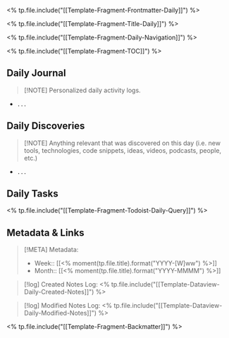 <% tp.file.include("[[Template-Fragment-Frontmatter-Daily]]") %>

<% tp.file.include("[[Template-Fragment-Title-Daily]]") %>

<% tp.file.include("[[Template-Fragment-Daily-Navigation]]") %>

<% tp.file.include("[[Template-Fragment-TOC]]") %>

## Daily Journal

> [!NOTE] Personalized daily activity logs.

- `...`

## Daily Discoveries

> [!NOTE] Anything relevant that was discovered on this day (i.e. new tools, technologies, code snippets, ideas, videos, podcasts, people, etc.)

- `...`

## Daily Tasks

<% tp.file.include("[[Template-Fragment-Todoist-Daily-Query]]") %>


## Metadata & Links

> [!META] Metadata:
> - Week:: [[<% moment(tp.file.title).format("YYYY-[W]ww") %>]]
> - Month:: [[<% moment(tp.file.title).format("YYYY-MMMM") %>]]

> [!log] Created Notes Log:
> <% tp.file.include("[[Template-Dataview-Daily-Created-Notes]]") %>

> [!log] Modified Notes Log:
> <% tp.file.include("[[Template-Dataview-Daily-Modified-Notes]]") %>

<% tp.file.include("[[Template-Fragment-Backmatter]]") %>



